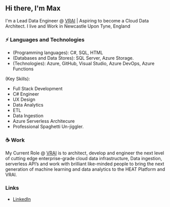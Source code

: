 ## Hi there, I'm Max

I'm a Lead Data Engineer @ [VRAI](https://vraisimulation.com/)  | Aspiring to become a Cloud Data Architect. 
I live and Work in Newcastle Upon Tyne, England

### ⚡ Languages and Technologies

* (Programming languages): C#, SQL, HTML
* (Databases and Data Stores): SQL Server, Azure Storage.
* (Technologies): Azure, GitHub, Visual Studio, Azure DevOps, Azure Functions

(Key Skills): 
* Full Stack Development
* C# Engineer
* UX Design
* Data Analytics
* ETL
* Data Ingestion
* Azure Serverless Architecure
* Professional Spaghetti Un-jiggler.


### ☕ Work

My Current Role @ [VRAI](https://vraisimulation.com/) is to architect, develop and engineer the next level of cutting edge enterprise-grade cloud data infrastructure, Data ingestion, serverless API’s and work with brilliant like-minded people to bring the next generation of machine learning and data analytics to the HEAT Platform and VRAI.


### Links 

* [LinkedIn](https://www.linkedin.com/in/max-hutchinson-02341153/)


